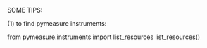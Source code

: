 

SOME TIPS:

(1) to find pymeasure instruments:

  from pymeasure.instruments import list_resources
  list_resources()
